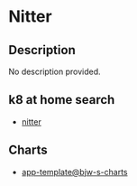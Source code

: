 # Nitter

## Description

No description provided.

## k8 at home search

- [nitter](https://nanne.dev/k8s-at-home-search/#/nitter)

## Charts

- [app-template@bjw-s-charts](https://bjw-s.github.io/helm-charts/)
